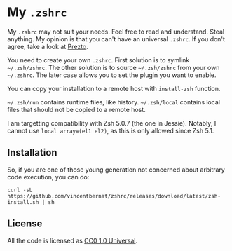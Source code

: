 My `.zshrc`
===========

My `.zshrc` may not suit your needs. Feel free to read and
understand. Steal anything. My opinion is that you can't have an
universal `.zshrc`. If you don't agree, take a look at
[Prezto](https://github.com/sorin-ionescu/prezto).

You need to create your own `.zshrc`. First solution is to symlink
`~/.zsh/zshrc`. The other solution is to source `~/.zsh/zshrc` from
your own `~/.zshrc`. The later case allows you to set the plugin you
want to enable.

You can copy your installation to a remote host with `install-zsh`
function.

`~/.zsh/run` contains runtime files, like history. `~/.zsh/local`
contains local files that should not be copied to a remote host.

I am targetting compatibility with Zsh 5.0.7 (the one in Jessie).
Notably, I cannot use `local array=(el1 el2)`, as this is only allowed
since Zsh 5.1.

Installation
------------

So, if you are one of those young generation not concerned about
arbitrary code execution, you can do:

    curl -sL https://github.com/vincentbernat/zshrc/releases/download/latest/zsh-install.sh | sh

License
-------

All the code is licensed as
[CC0 1.0 Universal](https://creativecommons.org/publicdomain/zero/1.0/legalcode).
